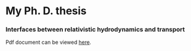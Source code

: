 # My Ph. D. thesis
### Interfaces between relativistic hydrodynamics and transport

Pdf document can be viewed [here](https://www.overleaf.com/read/psqrdskfkfxx).
